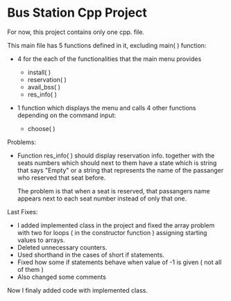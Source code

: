 # Bus Station Cpp Project

For now, this project contains only one cpp. file.

This main file has 5 functions defined in it, excluding main( ) function:

- 4 for the each of the functionalities that the main menu provides
  - install( )
  - reservation( )
  - avail_bss( )
  - res_info( )
  
- 1 function which displays the menu and calls 4 other functions depending on the command input:
  - choose( )
  
Problems:
- Function res_info( ) should display reservation info. together with the seats numbers
  which should next to them have a state which is string that says "Empty" or a string
  that represents the name of the passanger who reserved that seat before.
  
  The problem is that when a seat is reserved, that passangers name appears next to each
  seat number instead of only that one.
  
Last Fixes:
- I added implemented class in the project and fixed the array problem 
 with two for loops ( in the constructor function ) assigning starting
 values to arrays.
- Deleted unnecessary counters. 
- Used shorthand in the cases of short if statements.
- Fixed how some if statements behave when value of -1 is given ( not all of them )
- Also changed some comments
  
Now I finaly added code with implemented class.
